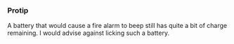 ### Protip

A battery that would cause a fire alarm to beep still has quite a bit of
charge remaining. I would advise against licking such a battery.